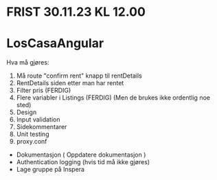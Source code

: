 # FRIST 30.11.23 KL 12.00
# LosCasaAngular 

Hva må gjøres:
1. Må route "confirm rent" knapp til rentDetails
2. RentDetails siden etter man har rentet
3. Filter pris (FERDIG)
4. Flere variabler i Listings (FERDIG) (Men de brukes ikke ordentlig noe sted)
5. Design
6. Input validation
7. Sidekommentarer 
8. Unit testing
9. proxy.conf
   
- Dokumentasjon ( Oppdatere dokumentasjon )
- Authentication logging (hvis tid må ikke gjøres)
- Lage gruppe på Inspera
